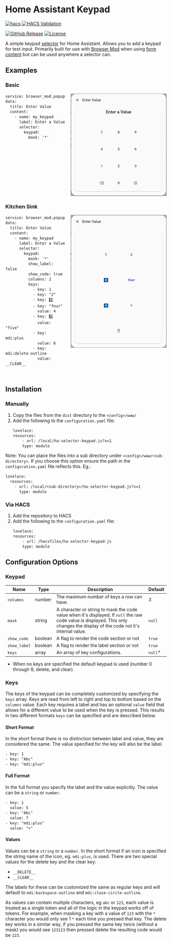 # Home Assistant Keypad

[![hacs][hacsbadge]][hacs]
[![HACS Validation][validation-shield]](validation)

[![GitHub Release][releases-shield]][releases]
[![License][license-shield]](LICENSE)

A simple keypad [selector](https://www.home-assistant.io/docs/blueprint/selectors/) for Home Assistant. Allows you to add a keypad for text input. Primarily built for use with [Browser Mod](https://github.com/thomasloven/hass-browser_mod) when using [form content](https://github.com/thomasloven/hass-browser_mod/blob/master/documentation/popups.md#form-content) but can be used anywhere a selector can.

## Examples

### Basic
<img align="right" width="300px" style="margin-left: 1.25em;" src="basic-example.png">

```
service: browser_mod.popup
data:
  title: Enter Value
  content:
    - name: my_keypad
      label: Enter a Value
      selector:
        keypad:
          mask: '*'
```
<br clear="both"/>

### Kitchen Sink

<img align="right" width="300px" style="margin-left: 1.25em;" src="kitchen-sink-example.png">

```
service: browser_mod.popup
data:
  title: Enter Value
  content:
    - name: my_keypad
      label: Enter a Value
      selector:
        keypad:
          mask: '*'
          show_label: false
          show_code: true
          columns: 2
          keys:
            - key: 1
            - key: "2"
            - key: 3️⃣
            - key: "four"
              value: 4
            - key: 5️⃣
              value: "five"
            - key: mdi:plus
              value: 6
            - key: mdi:delete-outline
              value: __CLEAR__
```
<br clear="both"/>

## Installation

### Manually
1. Copy the files from the `dist` directory to the `<config>/www/`
1. Add the following to the `configuration.yaml` file:
    ```
    lovelace:
    resources:
        - url: /local/ha-selector-keypad.js?v=1
        type: module
    ```

Note: You can place the files into a sub directory under `<config>/www/<sub-directory>`. If you choose this option ensure the path in the `configuration.yaml` file reflects this. Eg.:
```
lovelace:
  resources:
    - url: /local/<sub-directory>/ha-selector-keypad.js?v=1
      type: module
```

### Via HACS
1. Add the repository to HACS
1. Add the following to the `configuration.yaml` file:
    ```
    lovelace:
    resources:
        - url: /hacsfiles/ha-selector-keypad.js
        type: module
    ```

## Configuration Options

### Keypad
Name | Type | Description | Default
-- | -- | -- | -- 
`columns` | number | The maximum number of keys a row can have. | 3
`mask` | string | A character or string to mask the code value when it's displayed. If `null` the raw code value is displayed. This only changes the display of the code not it's internal value. | `null` |
`show_code` | boolean | A flag to render the code section or not | `true`
`show_label`| boolean | A flag to render the label section or not | `true`
`keys` | array | An array of key configurations. | `null`*

* When no keys are specified the default keypad is used (number 0 through 9, delete, and clear)

### Keys
The keys of the keypad can be completely customized by specifying the `keys` array. Keys are read from left to right and top to bottom based on the `columns` value. Each key requires a label and has an optional `value` field that allows for a different value to be used when the key is pressed. This results in two different formats `keys` can be specified and are described below.

#### Short Format
In the short format there is no distinction between label and value, they are considered the same. The value specified for the key will also be the label. 

```
- key: 1
- key: "Abc"
- key: "mdi:plus"
```

#### Full Format
In the full format you specify the label and the value explicitly. The value can be a `string` or `number`.

```
- key: 1
  value: 5
- key: "Abc"
  value: 7
- key: "mdi:plus"
  value: "+"
```

#### Values
Values can be a `string` or a `number`. In the short format if an icon is specified the string name of the icon, eg. `mdi:plus`, is used. There are two special values for the delete key and the clear key:
- `__DELETE__`
- `__CLEAR__`

The labels for these can be customized the same as regular keys and will default to `mdi:backspace-outline` and `mdi:close-circle-outline`.

As values can contain multiple characters, eg `abc` or `123`, each value is treated as a single token and all of the logic in the keypad works off of tokens. For example, when masking a key with a value of `123` with the `*` character you would only see 1 `*` each time you pressed that key. The delete key works in a similar way, if you pressed the same key twice (without a mask) you would see `123123` then pressed delete the resulting code would be `123`.


[releases-shield]: https://img.shields.io/github/release/amura11/ha-selector-keypad.svg?style=for-the-badge
[releases]: https://github.com/amura11/ha-selector-keypad/releases
[hacs]: https://github.com/hacs/integration
[hacsbadge]: https://img.shields.io/badge/HACS-Custom-orange.svg?style=for-the-badge
[validation-shield]: https://img.shields.io/github/actions/workflow/status/amura11/ha-selector-keypad/validate.yml?style=for-the-badge&label=HACS%20Validation
[validation]: https://github.com/amura11/ha-selector-keypad/actions/workflows/validate.yml
[license-shield]: https://img.shields.io/github/license/amura11/ha-selector-keypad.svg?style=for-the-badge